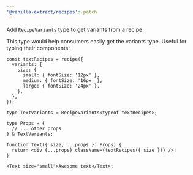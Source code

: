 ```yaml
---
'@vanilla-extract/recipes': patch
---
```


Add `RecipeVariants` type to get variants from a recipe.

This type would help consumers easily get the variants type. Useful for typing their components:

```tsx
const textRecipes = recipe({
  variants: {
    size: {
      small: { fontSize: '12px' },
      medium: { fontSize: '16px' },
      large: { fontSize: '24px' },
    },
  },
});

type TextVariants = RecipeVariants<typeof textRecipes>;

type Props = {
  // ... other props
} & TextVariants;

function Text({ size, ...props }: Props) {
  return <div {...props} className={textRecipes({ size })} />;
}

<Text size="small">Awesome text</Text>;
```

